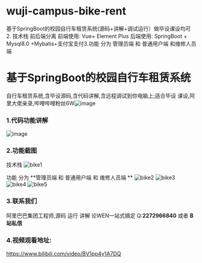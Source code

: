 # wuji-campus-bike-rent
基于SpringBoot的校园自行车租赁系统(源码+讲解+调试运行）做毕设课设均可 2. 技术栈    前后端分离         前端使用:  Vue+ Element Plus      后端使用:  SpringBoot + Mysql8.0 +Mybatis+支付宝支付3.功能    分为 管理员端 和 普通用户端 和维修人员端  
#  基于SpringBoot的校园自行车租赁系统
 自行车租赁系统,含毕设源码,含代码讲解,含远程调试到你电脑上;适合毕设 课设,阿里大佬亲录,哔哩哔哩粉丝6W![image](https://github.com/root121toor/wujimallv1/assets/65600595/0ba5a02d-c381-469d-bc49-b5523659f6fb)

### 1.代码功能讲解
 ![image](https://github.com/root121toor/wuji-campus-bike-rent/assets/65600595/6301ebff-64c5-49af-b930-813ef3db34d5)


### 2.功能截图
 技术栈 
 ![bike1](https://github.com/root121toor/wuji-campus-bike-rent/assets/65600595/7b235875-1707-4bec-89cc-48cc690437d7)


 功能
  分为 **管理员端 和 普通用户端 和 维修人员端  ** 
 ![bike2](https://github.com/root121toor/wuji-campus-bike-rent/assets/65600595/364bea1a-94ab-42d1-9f5a-9bbd3b0753e1)
![bike3](https://github.com/root121toor/wuji-campus-bike-rent/assets/65600595/a6ad770e-47bb-49f6-937f-99a300284779)
![bike4](https://github.com/root121toor/wuji-campus-bike-rent/assets/65600595/8d741e46-f403-4bc8-86ef-99c72ec3bbe4)
![bike5](https://github.com/root121toor/wuji-campus-bike-rent/assets/65600595/90174a25-0a49-4574-ade4-5d281620ddf7)

### 3.联系我们
  阿里巴巴集团工程师,源码 运行 讲解 论WEN一站式搞定
  Q:**2272966840** 或者 **B站私信**
### 4.视频观看地址:
  https://www.bilibili.com/video/BV1pp4y1A7DQ
 


